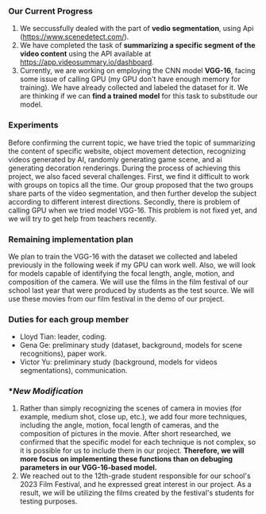 ### Our Current Progress
1. We seccussfully dealed with the part of **vedio segmentation**, using Api (https://www.scenedetect.com/).   
2. We have completed the task of **summarizing a specific segment of the video content** using the API available at https://app.videosummary.io/dashboard.   
3. Currently, we are working on employing the CNN model **VGG-16**, facing some issue of calling GPU (my GPU don't have enough memory for training). We have already collected and labeled the dataset for it. We are thinking if we can **find a trained model** for this task to substitude our model. 
### Experiments
Before confirming the current topic, we have tried the topic of summarizing the content of specific website, object movement detection, recognizing videos generated by AI, randomly generating game scene, and ai generating decoration renderings. 
During the process of achieving this project, we also faced several challenges. First, we find it difficult to work with groups on topics all the time. Our group proposed that the two groups share parts of the video segmentation, and then further develop the subject according to different interest directions. Secondly, there is problem of calling GPU when we tried model VGG-16. This problem is not fixed yet, and we will try to get help from teachers recently.
### Remaining implementation plan 
We plan to train the VGG-16 with the dataset we collected and labeled previously in the following week if my GPU can work well. Also, we will look for models capable of identifying the focal length, angle, motion, and composition of the camera. We will use the films in the film festival of our school last year that were produced by students as the test source. We will use these movies from our film festival in the demo of our project.
### Duties for each group member
- Lloyd Tian: leader, coding.
- Gena Ge: preliminary study (dataset, background, models for scene recognitions), paper work.
- Victor Yu: preliminary study (background, models for videos segmentations), communication.
### **New Modification*
1. Rather than simply recognizing the scenes of camera in movies (for example, medium shot, close up, etc.), we add four more techniques, including the angle, motion, focal length of cameras, and the composition of pictures in the movie. After short researched, we confirmed that the specific model for each technique is not complex, so it is possible for us to include them in our project. **Therefore, we will more focus on implementing these functions than on debuging parameters in our VGG-16-based model.**
2. We reached out to the 12th-grade student responsible for our school's 2023 Film Festival, and he expressed great interest in our project. As a result, we will be utilizing the films created by the festival's students for testing purposes.
